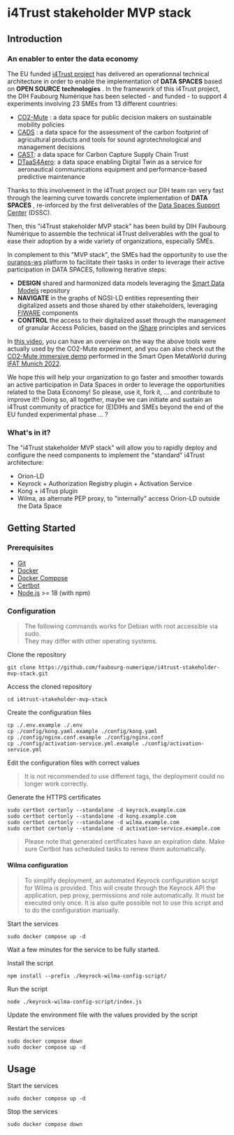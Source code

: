 # i4Trust stakeholder MVP stack

## Introduction

### An enabler to enter the data economy
The EU funded [i4Trust project](https://i4trust.org/) has delivered an operationnal technical architecture in order to enable the implementation of __DATA SPACES__ based on __OPEN SOURCE technologies__ . In the framework of this i4Trust project, the DIH Faubourg Numérique has been selected - and funded - to support 4 experiments involving 23 SMEs from 13 different countries:
- [CO2-Mute](https://i4trust.org/experiments/co2-mute/) : a data space for public decision makers on sustainable mobility policies
- [CADS](https://i4trust.org/experiments/cads/) : a data space for the assessment of the carbon footprint of agricultural products and tools for sound agrotechnological and management decisions
- [CAST](https://i4trust.org/experiments/co2-mute/): a data space for Carbon Capture Supply Chain Trust
- [DTaaS4Aero](https://i4trust.org/experiments/DTaaS4aero/): a data space enabling Digital Twin as a service for aeronautical communications equipment and performance-based predictive maintenance

Thanks to this involvement in the i4Trust project our DIH team ran very fast through the learning curve towards concrete implementation of __DATA SPACES__ , re-inforced by the first deliverables of the [Data Spaces Support Center](https://dssc.eu/) (DSSC).

Then, this "i4Trust stakeholder MVP stack" has been build by DIH Faubourg Numérique to assemble the technical i4Trust deliverables with the goal to ease their adoption by a wide variety of organizations, especially SMEs.


In complement to this "MVP stack", the SMEs had the opportunity to use the [ouranos-ws](https://ouranos-ws.com/en/) platform to facilitate their tasks in order to leverage their active participation in DATA SPACES, following iterative steps:
- __DESIGN__ shared and harmonized data models leveraging the [Smart Data Models](https://smartdatamodels.org/) repository
- __NAVIGATE__ in the graphs of NGSI-LD entities representing their digitalized assets and those shared by other stakeholders, leveraging [FIWARE](https://www.fiware.org/) components
- __CONTROL__ the access to their digitalized asset through the management of granular Access Policies, based on the [iShare](https://ishare.eu/) principles and services 

In [this video](https://youtu.be/YWpwInq5EOg), you can have an overview on the way the above tools were actually used by the CO2-Mute experiment, and you can also check out the [CO2-Mute immersive demo](https://youtu.be/i8GzJ-EDWhs) performed in the Smart Open MetaWorld during [IFAT Munich 2022](https://ifat.de/en/). 

We hope this will help your organization to go faster and smoother towards an active participation in Data Spaces in order to leverage the opportunities related to the Data Economy! So please, use it, fork it, ... and contribute to improve it!! Doing so, all together, maybe we can initiate and sustain an i4Trust community of practice for (E)DIHs and SMEs beyond the end of the EU funded experimental phase ... ? 

### What's in it?
The "i4Trust stakeholder MVP stack" will allow you to rapidly deploy and configure the need components to implement the "standard" i4Trust architecture:
- Orion-LD 
- Keyrock + Authorization Registry plugin + Activation Service
- Kong + i4Trus plugin 
- Wilma, as alternate PEP proxy, to "internally" access Orion-LD outside the Data Space 

## Getting Started

### Prerequisites

* [Git](https://git-scm.com/)
* [Docker](https://docs.docker.com/engine/install/)
* [Docker Compose](https://docs.docker.com/compose/install/)
* [Certbot](https://certbot.eff.org/)
* [Node.js](https://nodejs.org/en) >= 18 (with npm)

### Configuration

> The following commands works for Debian with root accessible via sudo.  
> They may differ with other operating systems.

Clone the repository

```
git clone https://github.com/faubourg-numerique/i4trust-stakeholder-mvp-stack.git
```

Access the cloned repository

```
cd i4trust-stakeholder-mvp-stack
```

Create the configuration files

```
cp ./.env.example ./.env
cp ./config/kong.yaml.example ./config/kong.yaml
cp ./config/nginx.conf.example ./config/nginx.conf
cp ./config/activation-service.yml.example ./config/activation-service.yml
```

Edit the configuration files with correct values

> It is not recommended to use different tags, the deployment could no longer work correctly.

Generate the HTTPS certificates

```
sudo certbot certonly --standalone -d keyrock.example.com
sudo certbot certonly --standalone -d kong.example.com
sudo certbot certonly --standalone -d wilma.example.com
sudo certbot certonly --standalone -d activation-service.example.com
```

> Please note that generated certificates have an expiration date. Make sure Certbot has scheduled tasks to renew them automatically.

#### Wilma configuration

> To simplify deployment, an automated Keyrock configuration script for Wilma is provided. This will create through the Keyrock API the application, pep proxy, permissions and role automatically. It must be executed only once. It is also quite possible not to use this script and to do the configuration manually.

Start the services

```
sudo docker compose up -d
```

Wait a few minutes for the service to be fully started.

Install the script

```
npm install --prefix ./keyrock-wilma-config-script/
```

Run the script

```
node ./keyrock-wilma-config-script/index.js
```

Update the environment file with the values provided by the script

Restart the services

```
sudo docker compose down
sudo docker compose up -d
```

## Usage

Start the services

```
sudo docker compose up -d
```

Stop the services

```
sudo docker compose down
```
